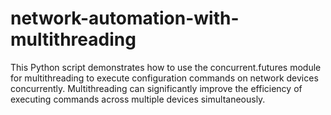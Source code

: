 # network-automation-with-multithreading
This Python script demonstrates how to use the concurrent.futures module for multithreading to execute configuration commands on network devices concurrently. Multithreading can significantly improve the efficiency of executing commands across multiple devices simultaneously.
